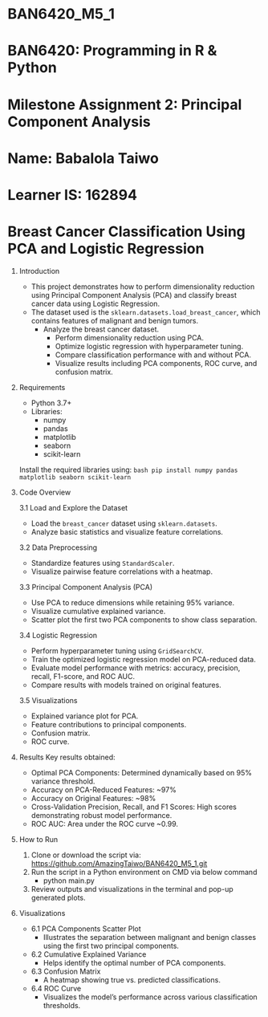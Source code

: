 # BAN6420_M5_1
# BAN6420: Programming in R & Python
# Milestone Assignment 2: Principal Component Analysis

# Name: Babalola Taiwo
# Learner IS: 162894
# Breast Cancer Classification Using PCA and Logistic Regression

1. Introduction
	- This project demonstrates how to perform dimensionality reduction using Principal Component Analysis (PCA) and classify breast cancer data using Logistic Regression.
 	- The dataset used is the `sklearn.datasets.load_breast_cancer`, which contains features of malignant and benign tumors.
  		- Analyze the breast cancer dataset.
    		- Perform dimensionality reduction using PCA.
      		- Optimize logistic regression with hyperparameter tuning.
        	- Compare classification performance with and without PCA.
         	- Visualize results including PCA components, ROC curve, and confusion matrix.

2. Requirements
	- Python 3.7+
	- Libraries:
 		- numpy
  		- pandas
  		- matplotlib
  		- seaborn
  		- scikit-learn

	Install the required libraries using:
		```bash
	pip install numpy pandas matplotlib seaborn scikit-learn
		```

3. Code Overview

	3.1 Load and Explore the Dataset
	- Load the `breast_cancer` dataset using `sklearn.datasets`.
	- Analyze basic statistics and visualize feature correlations.

	3.2 Data Preprocessing
	- Standardize features using `StandardScaler`.
	- Visualize pairwise feature correlations with a heatmap.

	3.3 Principal Component Analysis (PCA)
	- Use PCA to reduce dimensions while retaining 95% variance.
	- Visualize cumulative explained variance.
	- Scatter plot the first two PCA components to show class separation.

	3.4 Logistic Regression
	- Perform hyperparameter tuning using `GridSearchCV`.
	- Train the optimized logistic regression model on PCA-reduced data.
	- Evaluate model performance with metrics: accuracy, precision, recall, F1-score, and ROC AUC.
	- Compare results with models trained on original features.

	3.5 Visualizations
	- Explained variance plot for PCA.
	- Feature contributions to principal components.
	- Confusion matrix.
	- ROC curve.

4. Results
	Key results obtained:
	- Optimal PCA Components: Determined dynamically based on 95% variance threshold.
	- Accuracy on PCA-Reduced Features: ~97%
	- Accuracy on Original Features: ~98%
	- Cross-Validation Precision, Recall, and F1 Scores: High scores demonstrating robust model performance.
	- ROC AUC: Area under the ROC curve ~0.99.

5. How to Run
	1. Clone or download the script via: https://github.com/AmazingTaiwo/BAN6420_M5_1.git
	2. Run the script in a Python environment on CMD via below command 
		- python main.py
  	3. Review outputs and visualizations in the terminal and pop-up generated plots.

6. Visualizations
    - 6.1 PCA Components Scatter Plot
    	- Illustrates the separation between malignant and benign classes using the first two principal components.
    - 6.2 Cumulative Explained Variance
    	- Helps identify the optimal number of PCA components.
    - 6.3 Confusion Matrix
    	- A heatmap showing true vs. predicted classifications.
    - 6.4 ROC Curve
    	- Visualizes the model’s performance across various classification thresholds.

